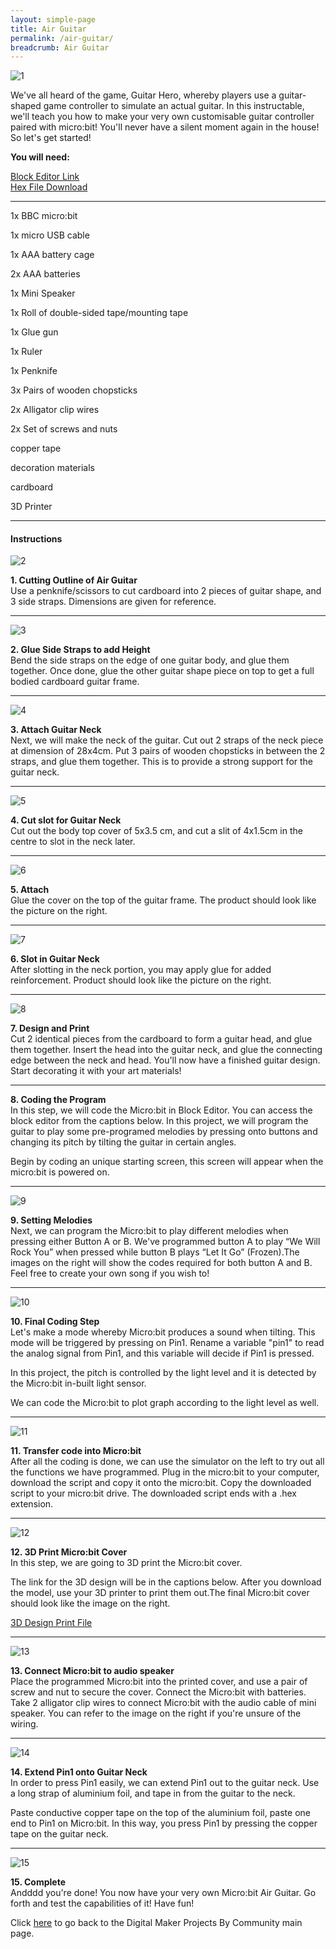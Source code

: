 ```yaml
---
layout: simple-page
title: Air Guitar
permalink: /air-guitar/
breadcrumb: Air Guitar
---
```


![1](/images/in-schools/digital-maker/projects/fun-and-games/air-guitar/air-guitar1.jpg)

We've all heard of the game, Guitar Hero, whereby players use a guitar-shaped game controller to simulate an actual guitar. In this instructable, we'll teach you how to make your very own customisable guitar controller paired with micro:bit! You'll never have a silent moment again in the house! So let's get started!

**You will need:**

<a href="https://makecode.microbit.org/" target="_blank">Block Editor Link</a><br>
<a href="https://www.dropbox.com/sh/cj6uj8lo7pownms/AACYJpCFwbQx9HYWlBgehA_Ma?dl=0" target="_blank">Hex File Download</a><br>

---

1x BBC micro:bit<br>

1x micro USB cable<br>

1x AAA battery cage<br>

2x AAA batteries<br>

 1x Mini Speaker<br>

1x Roll of double-sided tape/mounting tape<br>

1x Glue gun<br>

1x Ruler<br>

1x Penknife<br>

3x Pairs of wooden chopsticks<br>

2x Alligator clip wires<br>

2x Set of screws and nuts<br>

copper tape<br>

decoration materials<br>

cardboard<br>

3D Printer<br>

---

#### Instructions

![2](/images/in-schools/digital-maker/projects/fun-and-games/air-guitar/air-guitar2.jpg)

**1.  Cutting Outline of Air Guitar** <br>Use a penknife/scissors to cut cardboard into 2 pieces of guitar shape, and 3 side straps. Dimensions are given for reference.<br>

---
![3](/images/in-schools/digital-maker/projects/fun-and-games/air-guitar/air-guitar3.jpg)

**2.  Glue Side Straps to add Height** <br>Bend the side straps on the edge of one guitar body, and glue them together. Once done, glue the other guitar shape piece on top to get a full bodied cardboard guitar frame.<br>

---
![4](/images/in-schools/digital-maker/projects/fun-and-games/air-guitar/air-guitar4.jpg)

**3. Attach Guitar Neck** <br>Next, we will make the neck of the guitar. Cut out 2 straps of the neck piece at dimension of 28x4cm. Put 3 pairs of wooden chopsticks in between the 2 straps, and glue them together. This is to provide a strong support for the guitar neck.<br>

---
![5](/images/in-schools/digital-maker/projects/fun-and-games/air-guitar/air-guitar5.jpg)

**4. Cut slot for Guitar Neck**<br>Cut out the body top cover of 5x3.5 cm, and cut a slit of 4x1.5cm in the centre to slot in the neck later.<br>

---
![6](/images/in-schools/digital-maker/projects/fun-and-games/air-guitar/air-guitar6.jpg)

**5. Attach**<br>Glue the cover on the top of the guitar frame. The product should look like the picture on the right.<br>

---
![7](/images/in-schools/digital-maker/projects/fun-and-games/air-guitar/air-guitar7.jpg)

**6. Slot in Guitar Neck**<br>After slotting in the neck portion, you may apply glue for added reinforcement. Product should look like the picture on the right.<br>

---
![8](/images/in-schools/digital-maker/projects/fun-and-games/air-guitar/air-guitar8.jpg)

**7. Design and Print**<br>Cut 2 identical pieces from the cardboard to form a guitar head, and glue them together. Insert the head into the guitar neck, and glue the connecting edge between the neck and head. You'll now have a finished guitar design. Start decorating it with your art materials!<br>

---

**8. Coding the Program**<br>In this step, we will code the Micro:bit in Block Editor. You can access the block editor from the captions below. In this project, we will program the guitar to play some pre-programed melodies by pressing onto buttons and changing its pitch by tilting the guitar in certain angles.

Begin by coding an unique starting screen, this screen will appear when the micro:bit is powered on.<br>

---
![9](/images/in-schools/digital-maker/projects/fun-and-games/air-guitar/air-guitar9.png)

**9. Setting Melodies**<br>Next, we can program the Micro:bit to play different melodies when pressing either Button A or B. We've programmed button A to play “We Will Rock You” when pressed while button B plays “Let It Go” (Frozen).The images on the right will show the codes required for both button A and B. Feel free to create your own song if you wish to!<br>

---
![10](/images/in-schools/digital-maker/projects/fun-and-games/air-guitar/air-guitar10.png)

**10. Final Coding Step**<br>Let's make a mode whereby Micro:bit produces a sound when tilting. This mode will be triggered by pressing on Pin1. Rename a variable "pin1" to read the analog signal from Pin1, and this variable will decide if Pin1 is pressed.

In this project, the pitch is controlled by the light level and it is detected by the Micro:bit in-built light sensor.

We can code the Micro:bit to plot graph according to the light level as well.<br>

---
![11](/images/in-schools/digital-maker/projects/fun-and-games/air-guitar/air-guitar11.png)

**11. Transfer code into Micro:bit**<br>After all the coding is done, we can use the simulator on the left to try out all the functions we have programmed. Plug in the micro:bit to your computer, download the script and copy it onto the micro:bit. Copy the downloaded script to your micro:bit drive. The downloaded script ends with a .hex extension.<br>

---
![12](/images/in-schools/digital-maker/projects/fun-and-games/air-guitar/air-guitar12.jpg)

**12.  3D Print Micro:bit Cover**<br>In this step, we are going to 3D print the Micro:bit cover.

The link for the 3D design will be in the captions below. After you download the model, use your 3D printer to print them out.The final Micro:bit cover should look like the image on the right.

[3D Design Print File](https://www.tinkercad.com/things/aeMZ5LLeGmQ-imda-microbit-cover-for-air-guitar)<br>

---
![13](/images/in-schools/digital-maker/projects/fun-and-games/air-guitar/air-guitar13.jpg)

**13. Connect Micro:bit to audio speaker**<br>Place the programmed Micro:bit into the printed cover, and use a pair of screw and nut to secure the cover. Connect the Micro:bit with batteries. Take 2 alligator clip wires to connect Micro:bit with the audio cable of mini speaker. You can refer to the image on the right if you're unsure of the wiring.<br>

---
![14](/images/in-schools/digital-maker/projects/fun-and-games/air-guitar/air-guitar14.jpg)

**14. Extend Pin1 onto Guitar Neck**<br>In order to press Pin1 easily, we can extend Pin1 out to the guitar neck. Use a long strap of aluminium foil, and tape in from the guitar to the neck.

Paste conductive copper tape on the top of the aluminium foil, paste one end to Pin1 on Micro:bit. In this way, you press Pin1 by pressing the copper tape on the guitar neck.<br>

---
![15](/images/in-schools/digital-maker/projects/fun-and-games/air-guitar/air-guitar15.jpg)

**15. Complete**<br>Andddd you're done! You now have your very own Micro:bit Air Guitar. Go forth and test the capabilities of it! Have fun!<br>


Click [here](/in-schools/digital-maker/projects/) to go back to the Digital Maker Projects By Community main page.
